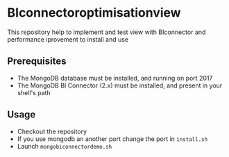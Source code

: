 BIconnectoroptimisationview
===========================

This repository help to implement and test view with BIconnector and performance iprovement to install and use 

Prerequisites
-------------

* The MongoDB database must be installed, and running on port 2017
* The MongoDB BI Connector (2.x) must be installed, and present in your shell's path 

Usage
-----

* Checkout the repository 
* If you use mongodb an another port change the port in `install.sh`
* Launch `mongobiconnectordemo.sh`

